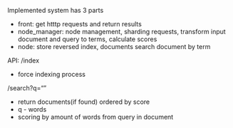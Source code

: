 Implemented system has 3 parts
- front: get htttp requests and return results
- node_manager: node management, sharding requests, transform input document and query to terms, calculate scores
- node: store reversed index, documents search document by term

API:
/index 
- force indexing process

/search?q=<q>
- return documents(if found) ordered by score
- q - words
- scoring by amount of words from query in document

